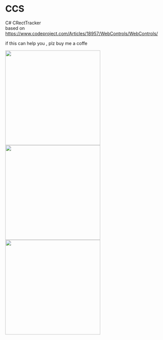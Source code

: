 # CCS
C# CRectTracker  
based on https://www.codeproject.com/Articles/18957/WebControls/WebControls/  

if this can help you , plz buy me a coffe

<img src="https://github.com/user-attachments/assets/1e63ce28-95e3-4089-86ba-46c58070f40a" width = 300/>
  
<img src="https://github.com/user-attachments/assets/42a28dca-4051-481b-a0e6-0d3ade9dd1c7" width = 300/>
  
<img src = "https://github.com/user-attachments/assets/a6c17548-a09d-4e65-aaa7-aa01ffb4a4c6" width = 300/>


